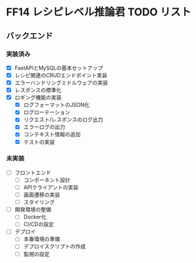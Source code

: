 # FF14 レシピレベル推論君 TODO リスト

## バックエンド

### 実装済み
- [x] FastAPIとMySQLの基本セットアップ
- [x] レシピ関連のCRUDエンドポイント実装
- [x] エラーハンドリングミドルウェアの実装
- [x] レスポンスの標準化
- [x] ロギング機能の実装
  - [x] ログフォーマットのJSON化
  - [x] ログローテーション
  - [x] リクエスト/レスポンスのログ出力
  - [x] エラーログの出力
  - [x] コンテキスト情報の追加
  - [x] テストの実装

### 未実装
- [ ] フロントエンド
  - [ ] コンポーネント設計
  - [ ] APIクライアントの実装
  - [ ] 画面遷移の実装
  - [ ] スタイリング
- [ ] 開発環境の整備
  - [ ] Docker化
  - [ ] CI/CDの設定
- [ ] デプロイ
  - [ ] 本番環境の準備
  - [ ] デプロイスクリプトの作成
  - [ ] 監視の設定 